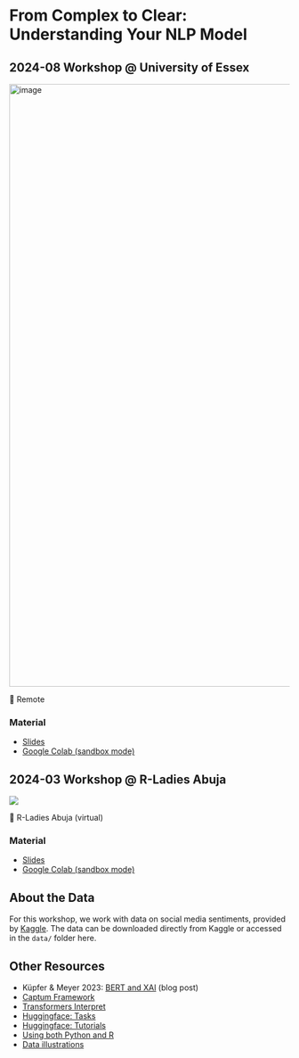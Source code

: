 # From Complex to Clear: Understanding Your NLP Model

## 2024-08 Workshop @ University of Essex

<img width="1081" alt="image" src="https://github.com/user-attachments/assets/b6a4caee-f727-4efd-b170-2f02d64d61ee">

📍 Remote

### Material
- [Slides](https://docs.google.com/presentation/d/e/2PACX-1vRIiz8zg7VqKtK62h4VCGPXNGJ5KP8td858o0VQEMcSTWv-esYgQlVY7dBxB8J4xa6A7mIxPitj6lGT/pub?start=false&loop=false&delayms=3000)
- [Google Colab (sandbox mode)](https://colab.research.google.com/drive/14ipnARCvvpCmoZAMo63z5tZFPWn3fWDu?usp=sharing#offline=true&sandboxMode=true)

## 2024-03 Workshop @ R-Ladies Abuja

![](https://cosimameyer.com/images/talks/from_complex_to_clear.png)

📍 R-Ladies Abuja (virtual)

### Material 

- [Slides](https://bit.ly/complex-to-clear-slides-2024)
- [Google Colab (sandbox mode)](https://colab.research.google.com/drive/1K1fvclLZBrN8W_WdjDmKIYypIxVbDKpC?usp=sharing#offline=true&sandboxMode=true)
<!-- - [Jupyter notebook](https://github.com/cosimameyer/r-python-talk/blob/main/PythonistR_WiDS_2023_Workshop.ipynb)
-->

## About the Data

For this workshop, we work with data on social media sentiments, provided by [Kaggle](https://www.kaggle.com/datasets/marklvl/sentiment-labelled-sentences-data-set). The data can be downloaded directly from Kaggle or accessed in the `data/` folder here.

## Other Resources
- Küpfer & Meyer 2023: [BERT and XAI](https://www.mzes.uni-mannheim.de/socialsciencedatalab/article/bert-explainable-ai/) (blog post)
- [Captum Framework](https://captum.ai/docs/algorithms_comparison_matrix)
- [Transformers Interpret](https://github.com/cdpierse/transformers-interpret)
- [Huggingface: Tasks](https://huggingface.co/tasks)
- [Huggingface: Tutorials](https://huggingface.co/course/chapter1/1)
- [Using both Python and R](https://github.com/cosimameyer/r-python-talk)
- [Data illustrations](https://github.com/cosimameyer/illustrations)


